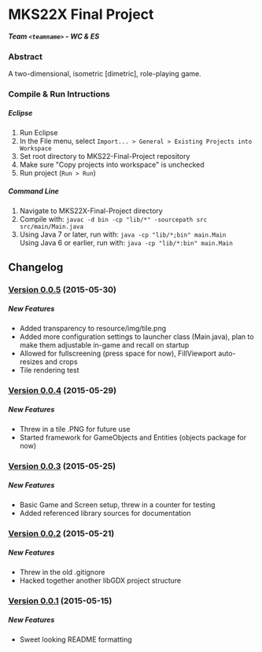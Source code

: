 # MKS22X Final Project
**_Team `<teamname>` - WC & ES_**

### Abstract
A two-dimensional, isometric [dimetric], role-playing game.

### Compile & Run Intructions
##### Eclipse
  1. Run Eclipse
  2. In the File menu, select `Import... > General > Existing Projects into Workspace`
  3. Set root directory to MKS22-Final-Project repository
  4. Make sure "Copy projects into workspace" is unchecked
  5. Run project (`Run > Run`)

##### Command Line
  1. Navigate to MKS22X-Final-Project directory
  2. Compile with: `javac -d bin -cp "lib/*" -sourcepath src src/main/Main.java`
  3. Using Java 7 or later, run with: `java -cp "lib/*;bin" main.Main`  
  Using Java 6 or earlier, run with: `java -cp "lib/*:bin" main.Main`


## Changelog

### [Version 0.0.5](https://github.com/backfrip/MKS22X-Final-Project) (2015-05-30)

##### New Features
  - Added transparency to resource/img/tile.png
  - Added more configuration settings to launcher class (Main.java), plan to make them adjustable in-game and recall on startup
  - Allowed for fullscreening (press space for now), FillViewport auto-resizes and crops
  - Tile rendering test

### [Version 0.0.4](/commit/c94bc713634837ce4ccfadd4191b9beb388aa23c) (2015-05-29)

##### New Features
  - Threw in a tile .PNG for future use
  - Started framework for GameObjects and Entities (objects package for now)

### [Version 0.0.3](/commit/7f0affecd7499bd8754386ab58eff40b0d74166e) (2015-05-25)

##### New Features
  - Basic Game and Screen setup, threw in a counter for testing
  - Added referenced library sources for documentation

### [Version 0.0.2](/commit/4642ace9131e8be575b635b59476ec1a430fc1f9) (2015-05-21)

##### New Features
  - Threw in the old .gitignore
  - Hacked together another libGDX project structure

### [Version 0.0.1](/commit/4593b59ec9c0b2b9b07c94e44430c47f8f78822c) (2015-05-15)

##### New Features
  - Sweet looking README formatting
